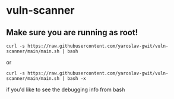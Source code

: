 # vuln-scanner
## Make sure you are running as root!
```
curl -s https://raw.githubusercontent.com/yaroslav-gwit/vuln-scanner/main/main.sh | bash
```
or
```
curl -s https://raw.githubusercontent.com/yaroslav-gwit/vuln-scanner/main/main.sh | bash -x
```
if you'd like to see the debugging info from bash
